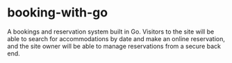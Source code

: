 # booking-with-go
A bookings and reservation system built in Go. Visitors to the site will be able to search for accommodations by date and make an online reservation, and the site owner will be able to manage reservations from a secure back end.
